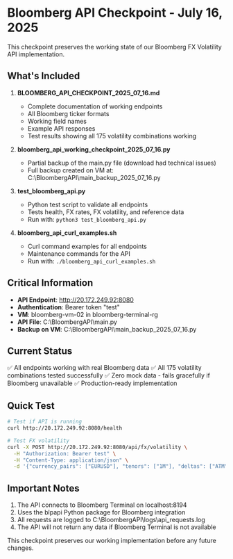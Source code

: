 # Bloomberg API Checkpoint - July 16, 2025

This checkpoint preserves the working state of our Bloomberg FX Volatility API implementation.

## What's Included

1. **BLOOMBERG_API_CHECKPOINT_2025_07_16.md**
   - Complete documentation of working endpoints
   - All Bloomberg ticker formats
   - Working field names
   - Example API responses
   - Test results showing all 175 volatility combinations working

2. **bloomberg_api_working_checkpoint_2025_07_16.py**
   - Partial backup of the main.py file (download had technical issues)
   - Full backup created on VM at: C:\BloombergAPI\main_backup_2025_07_16.py

3. **test_bloomberg_api.py**
   - Python test script to validate all endpoints
   - Tests health, FX rates, FX volatility, and reference data
   - Run with: `python3 test_bloomberg_api.py`

4. **bloomberg_api_curl_examples.sh**
   - Curl command examples for all endpoints
   - Maintenance commands for the API
   - Run with: `./bloomberg_api_curl_examples.sh`

## Critical Information

- **API Endpoint**: http://20.172.249.92:8080
- **Authentication**: Bearer token "test"
- **VM**: bloomberg-vm-02 in bloomberg-terminal-rg
- **API File**: C:\BloombergAPI\main.py
- **Backup on VM**: C:\BloombergAPI\main_backup_2025_07_16.py

## Current Status

✅ All endpoints working with real Bloomberg data
✅ All 175 volatility combinations tested successfully
✅ Zero mock data - fails gracefully if Bloomberg unavailable
✅ Production-ready implementation

## Quick Test

```bash
# Test if API is running
curl http://20.172.249.92:8080/health

# Test FX volatility
curl -X POST http://20.172.249.92:8080/api/fx/volatility \
  -H "Authorization: Bearer test" \
  -H "Content-Type: application/json" \
  -d '{"currency_pairs": ["EURUSD"], "tenors": ["1M"], "deltas": ["ATM"]}'
```

## Important Notes

1. The API connects to Bloomberg Terminal on localhost:8194
2. Uses the blpapi Python package for Bloomberg integration
3. All requests are logged to C:\BloombergAPI\logs\api_requests.log
4. The API will not return any data if Bloomberg Terminal is not available

This checkpoint preserves our working implementation before any future changes.